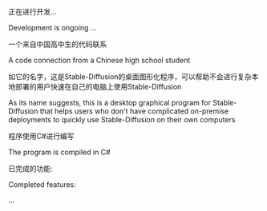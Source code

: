 正在进行开发...

Development is ongoing ...

一个来自中国高中生的代码联系

A code connection from a Chinese high school student

如它的名字，这是Stable-Diffusion的桌面图形化程序，可以帮助不会进行复杂本地部署的用户快速在自己的电脑上使用Stable-Diffusion

As its name suggests, this is a desktop graphical program for Stable-Diffusion that helps users who don't have complicated on-premise deployments to quickly use Stable-Diffusion on their own computers

程序使用C#进行编写

The program is compiled in C#

已完成的功能:

Completed features:

...
